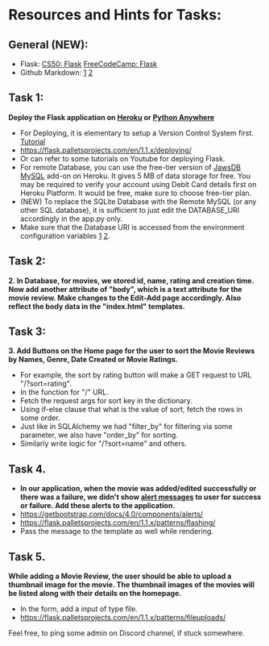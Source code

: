 # Resources and Hints for Tasks:
## General (NEW):
- Flask: [CS50: Flask](https://www.youtube.com/watch?v=zdgYw-3tzfI) [FreeCodeCamp: Flask](https://www.youtube.com/watch?v=Z1RJmh_OqeA)
- Github Markdown: [1](https://docs.github.com/en/github/writing-on-github/basic-writing-and-formatting-syntax) [2](https://guides.github.com/features/mastering-markdown/)

## Task 1:
**Deploy the Flask application on [Heroku](https://www.heroku.com/) or [Python Anywhere](https://www.pythonanywhere.com/)**
- For Deploying, it is elementary to setup a Version Control System first. [Tutorial](https://www.freecodecamp.org/news/a-beginners-guide-to-git-how-to-create-your-first-github-project-c3ff53f56861/)
- https://flask.palletsprojects.com/en/1.1.x/deploying/
- Or can refer to some tutorials on Youtube for deploying Flask.
- For remote Database, you can use the free-tier version of [JawsDB MySQL](https://elements.heroku.com/addons/jawsdb) add-on on Heroku. It gives 5 MB of data storage for free. You may be required to verify your account using Debit Card details first on Heroku Platform. It would be free, make sure to choose free-tier plan.
- (NEW) To replace the SQLite Database with the Remote MySQL (or any other SQL database), it is sufficient to just edit the DATABASE_URI accordingly in the app.py only.
- Make sure that the Database URI is accessed from the environment configuration variables [1](https://flask.palletsprojects.com/en/1.1.x/config/#configuring-from-environment-variables) [2](https://devcenter.heroku.com/articles/config-vars).

## Task 2:
**2. In Database, for movies, we stored id, name, rating and creation time. Now add another attribute of "body", which is a text attribute for the movie review. Make changes to the Edit-Add page accordingly. Also reflect the body data in the "index.html" templates.**


## Task 3:
**3. Add Buttons on the Home page for the user to sort the Movie Reviews by Names, Genre, Date Created or Movie Ratings.**
- For example, the sort by rating button will make a GET request to URL "/?sort=rating".
- In the function for "/" URL.
- Fetch the request args for sort key in the dictionary.
- Using if-else clause that what is the value of sort, fetch the rows in some order.
- Just like in SQLAlchemy we had "filter_by" for filtering via some parameter, we also have "order_by" for sorting.
- Similarly write logic for "/?sort=name" and others.

## Task 4.
- **In our application, when the movie was added/edited successfully or there was a failure, we didn't show [alert messages](https://getbootstrap.com/docs/4.0/components/alerts/) to user for success or failure. Add these alerts to the application.**
- https://getbootstrap.com/docs/4.0/components/alerts/
- https://flask.palletsprojects.com/en/1.1.x/patterns/flashing/
- Pass the message to the template as well while rendering.

## Task 5.
**While adding a Movie Review, the user should be able to upload a thumbnail image for the movie. The thumbnail images of the movies will be listed along with their details on the homepage.**
- In the form, add a input of type file.
- https://flask.palletsprojects.com/en/1.1.x/patterns/fileuploads/
    

Feel free, to ping some admin on Discord channel, if stuck somewhere.